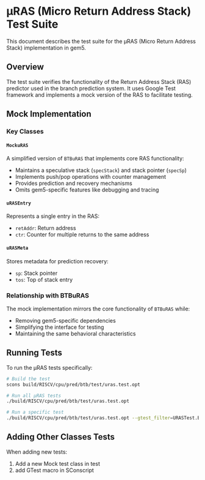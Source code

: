 # μRAS (Micro Return Address Stack) Test Suite

This document describes the test suite for the μRAS (Micro Return Address Stack) implementation in gem5.

## Overview

The test suite verifies the functionality of the Return Address Stack (RAS) predictor used in the branch prediction system. It uses Google Test framework and implements a mock version of the RAS to facilitate testing.

## Mock Implementation

### Key Classes

#### `MockuRAS`
A simplified version of `BTBuRAS` that implements core RAS functionality:
- Maintains a speculative stack (`specStack`) and stack pointer (`specSp`)
- Implements push/pop operations with counter management
- Provides prediction and recovery mechanisms
- Omits gem5-specific features like debugging and tracing

#### `uRASEntry`
Represents a single entry in the RAS:
- `retAddr`: Return address
- `ctr`: Counter for multiple returns to the same address

#### `uRASMeta`
Stores metadata for prediction recovery:
- `sp`: Stack pointer
- `tos`: Top of stack entry

### Relationship with BTBuRAS

The mock implementation mirrors the core functionality of `BTBuRAS` while:
- Removing gem5-specific dependencies
- Simplifying the interface for testing
- Maintaining the same behavioral characteristics

## Running Tests

To run the μRAS tests specifically:

```bash
# Build the test
scons build/RISCV/cpu/pred/btb/test/uras.test.opt

# Run all μRAS tests
./build/RISCV/cpu/pred/btb/test/uras.test.opt

# Run a specific test
./build/RISCV/cpu/pred/btb/test/uras.test.opt --gtest_filter=URASTest.BasicPush
```

## Adding Other Classes Tests

When adding new tests:
1. Add a new Mock test class in test
2. add GTest macro in SConscript
